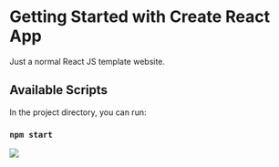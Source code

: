 # Getting Started with Create React App

Just a normal React JS template website.

## Available Scripts

In the project directory, you can run:

### `npm start`
![](Template.gif)
